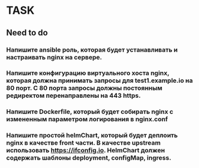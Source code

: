 # TASK
## Need to do
### Напишите ansible роль, которая будет устанавливать и настраивать nginx на сервере. 
### Напишите конфигурацию виртуального хоста nginx, которая должна принимать запросы для test1.example.io на 80 порт. С 80 порта запросы должны постоянным редиректом перенаправлены на 443 https. 
### Напишите Dockerfile, который будет собирать nginx с измененным параметром логирования в nginx.conf 
### Напишите простой helmChart, который будет деплоить nginx в качестве front части. В качестве upstream использовать https://ifconfig.io. HelmChart должен содержать шаблоны deployment, configMap, ingress. 
